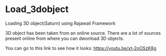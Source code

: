 # Load_3dobject
Loading 3D object(Saturn) using Rajawali Framework

3D object has been taken from an online source. There are a lot of sources present online from where you can dwonload 3D objects.

You can go to this link to see how it looks: https://youtu.be/xt-2oOSzK8g

